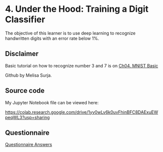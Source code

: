 # 4. Under the Hood: Training a Digit Classifier

The objective of this learner is to use deep learning to recognize handwritten digits with an error rate below 1%. 

## Disclaimer
Basic tutorial on how to recognize number 3 and 7 is on [Ch04. MNIST Basic](https://colab.research.google.com/github/fastai/fastbook/blob/master/04_mnist_basics.ipynb)

Github by Melisa Surja.

## Source code
My Jupyter Notebook file can be viewed here:

https://colab.research.google.com/drive/1yv0wLv6k0uvFhinBFC8DAExuEWpeqWL3?usp=sharing

## Questionnaire
[Questionnaire Answers](04_Questionnaire.md)
